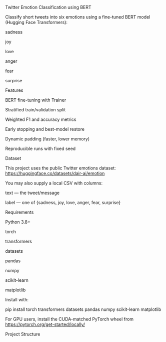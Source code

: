 Twitter Emotion Classification using BERT

Classify short tweets into six emotions using a fine-tuned BERT model (Hugging Face Transformers):

sadness

joy

love

anger

fear

surprise

Features

BERT fine-tuning with Trainer

Stratified train/validation split

Weighted F1 and accuracy metrics

Early stopping and best-model restore

Dynamic padding (faster, lower memory)

Reproducible runs with fixed seed

Dataset

This project uses the public Twitter emotions dataset:
https://huggingface.co/datasets/dair-ai/emotion

You may also supply a local CSV with columns:

text — the tweet/message

label — one of {sadness, joy, love, anger, fear, surprise}

Requirements

Python 3.8+

torch

transformers

datasets

pandas

numpy

scikit-learn

matplotlib

Install with:

pip install torch transformers datasets pandas numpy scikit-learn matplotlib


For GPU users, install the CUDA-matched PyTorch wheel from https://pytorch.org/get-started/locally/

Project Structure
